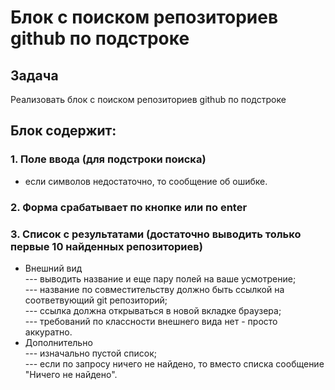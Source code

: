# Блок с поиском репозиториев github по подстроке

## Задача
Реализовать блок с поиском репозиториев github по подстроке<br>

## Блок содержит:
### 1. Поле ввода (для подстроки поиска)
* если символов недостаточно, то сообщение об ошибке.
### 2. Форма срабатывает по кнопке или по enter
### 3. Список с результатами (достаточно выводить только первые 10 найденных репозиториев)
* Внешний вид<br>
--- выводить название и еще пару полей на ваше усмотрение;<br>
--- название по совместительству должно быть ссылкой на соответвующий git репозиторий;<br>
--- ссылка должна открываться в новой вкладке браузера;<br>
--- требований по классности внешнего вида нет - просто аккуратно.
* Дополнительно<br>
--- изначально пустой список;<br>
--- если по запросу ничего не найдено, то вместо списка сообщение "Ничего не найдено".
